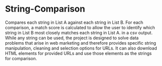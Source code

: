 # String-Comparison
Compares each string in List A against each string in List B. For each comparison, a match score is calculated to allow the user to identify which string in List B most closely matches each string in List A. in a csv output. While any string can be used, the project is designed to solve data problems that arise in web marketing and therefore provides specific string manipulation, cleaning and selection options for URLs. It can also download HTML elements for provided URLs and use those elements as the strings for comparison.
